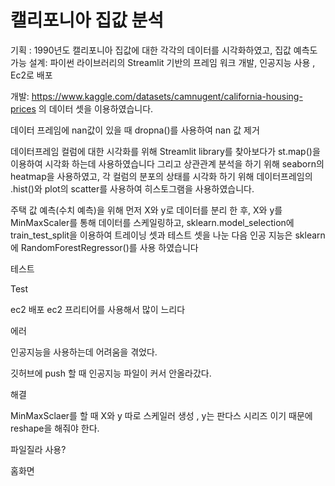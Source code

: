 # 캘리포니아 집값 분석

기획 : 1990년도 캘리포니아 집값에 대한 각각의 데이터를 시각화하였고, 집값 예측도 가능
설계: 파이썬 라이브러리의 Streamlit 기반의 프레임 워크 개발, 인공지능 사용 , Ec2로 배포


개발:  https://www.kaggle.com/datasets/camnugent/california-housing-prices 의 데이터 셋을 이용하였습니다.

데이터 프레임에 nan값이 있을 때 dropna()를 사용하여 nan 값 제거 

데이터프레임 컬럼에 대한 시각화를 위해 Streamlit library를 찾아보다가 st.map()을 이용하여 시각화 하는데 사용하였습니다 
그리고 상관관계 분석을 하기 위해 seaborn의 heatmap을 사용하였고, 각 컬럼의 분포의 상태를 시각화 하기 위해 데이터프레임의 .hist()와 plot의 scatter를 사용하여 히스토그램을 사용하였습니다.

주택 값 예측(수치 예측)을 위해 먼저 X와 y로 데이터를 분리 한 후, X와 y를 MinMaxScaler를 통해 데이터를 스케일링하고,
sklearn.model_selection에 train_test_split을 이용하여 트레이닝 셋과 테스트 셋을 나눈 다음 인공 지능은 sklearn에 RandomForestRegressor()를 사용 하였습니다 

테스트

Test 

ec2 배포
ec2 프리티어를 사용해서 많이 느리다



에러

인공지능을 사용하는데 어려움을 겪었다.

깃허브에 push 할 때 인공지능 파일이 커서 안올라갔다.


해결 

MinMaxSclaer를 할 때 X와 y 따로 스케일러 생성 , y는 판다스 시리즈 이기 때문에 reshape을 해줘야 한다.

파일질라 사용?


홈화면


